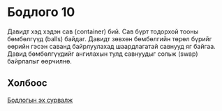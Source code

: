 # Бодлого 10
Давидт хэд хэдэн сав (container) бий. Сав бүрт тодорхой тооны бөмбөлгүүд (balls) байдаг. Давидт зөвхөн бөмбөлгийн төрөл бүрийг өөрийн гэсэн саванд байрлуулахад шаардлагатай савнууд яг байгаа. Давид бөмбөлгүүдийг ангилахын тулд савнуудыг сольж (swap) байрлалыг өөрчилнө.

## Холбоос
[Бодлогын эх сурвалж](https://www.hackerrank.com/challenges/organizing-containers-of-balls/problem?isFullScreen=true)